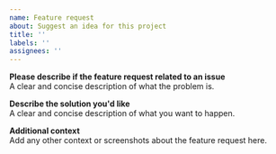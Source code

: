 ```yaml
---
name: Feature request
about: Suggest an idea for this project
title: ''
labels: ''
assignees: ''
---
```


**Please describe if the feature request related to an issue**  
A clear and concise description of what the problem is.

**Describe the solution you'd like**  
A clear and concise description of what you want to happen.

**Additional context**  
Add any other context or screenshots about the feature request here.